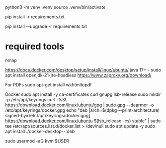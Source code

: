 python3 -m venv .venv
source .venv/bin/activate

pip install -r requirements.txt

pip install --upgrade -r requirements.txt


# required tools
nmap

https://docs.docker.com/desktop/setup/install/linux/ubuntu/
java 17+ - sudo apt install openjdk-21-jre-headless
https://www.zaproxy.org/download/


For PDFs
sudo apt-get install wkhtmltopdf

Docker
sudo apt install -y ca-certificates curl gnupg lsb-release
sudo mkdir -p /etc/apt/keyrings
curl -fsSL https://download.docker.com/linux/ubuntu/gpg | sudo gpg --dearmor -o /etc/apt/keyrings/docker.gpg
echo "deb [arch=$(dpkg --print-architecture) signed-by=/etc/apt/keyrings/docker.gpg] https://download.docker.com/linux/ubuntu $(lsb_release -cs) stable" | sudo tee /etc/apt/sources.list.d/docker.list > /dev/null
sudo apt update -y
sudo apt install ./docker-desktop-<version>-<arch>.deb

sudo usermod -aG kvm $USER
